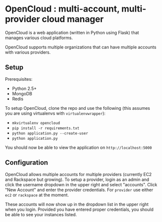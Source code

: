 OpenCloud : multi-account, multi-provider cloud manager
=======================================================
OpenCloud is a web application (written in Python using Flask) that manages various cloud platforms.

OpenCloud supports multiple organizations that can have multiple accounts with various providers.

Setup
-----
Prerequisites:

* Python 2.5+
* MongoDB
* Redis

To setup OpenCloud, clone the repo and use the following (this assumes you are using virtualenvs with `virtualenvwrapper`):

* `mkvirtualenv opencloud`
* `pip install -r requirements.txt`
* `python application.py --create-user`
* `python application.py`

You should now be able to view the application on `http://localhost:5000`

Configuration
--------------
OpenCloud allows multiple accounts for multiple providers (currently EC2 and Rackspace but growing).  To setup a provider, login as an admin and click the username dropdown in the upper right and select "accounts".  Click "New Account" and enter the provider credentials.  For `provider` use either `ec2` or `rackspace` at the moment.

These accounts will now show up in the dropdown list in the upper right when you login.  Provided you have entered proper credentials, you should be able to see your instances listed.